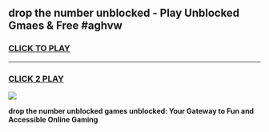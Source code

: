 
## drop the number unblocked - Play Unblocked Gmaes & Free #aghvw
<h3>
<a href="https://news.freeplayer.one?title=drop_the_number_unblocked&ref=24F">CLICK TO PLAY</a></h3>
<hr>

<h3>
<a href="https://news.freeplayer.one?title=drop_the_number_unblocked&ref=24F">CLICK 2 PLAY</a>
  
</h3>

<a href="https://news.freeplayer.one?title=drop_the_number_unblocked&ref=24F/"><img src="https://clearcache.store/games.png"></a>


**drop the number unblocked games unblocked: Your Gateway to Fun and Accessible Online Gaming**
